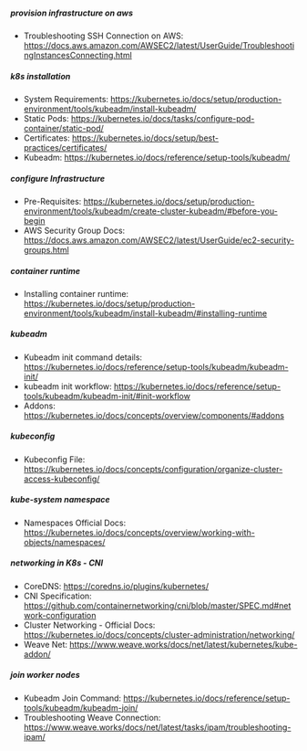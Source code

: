 ##### provision infrastructure on aws 
* Troubleshooting SSH Connection on AWS: https://docs.aws.amazon.com/AWSEC2/latest/UserGuide/TroubleshootingInstancesConnecting.html

##### k8s installation
* System Requirements: https://kubernetes.io/docs/setup/production-environment/tools/kubeadm/install-kubeadm/
* Static Pods: https://kubernetes.io/docs/tasks/configure-pod-container/static-pod/
* Certificates: https://kubernetes.io/docs/setup/best-practices/certificates/
* Kubeadm: https://kubernetes.io/docs/reference/setup-tools/kubeadm/

##### configure Infrastructure
* Pre-Requisites: https://kubernetes.io/docs/setup/production-environment/tools/kubeadm/create-cluster-kubeadm/#before-you-begin
* AWS Security Group Docs: https://docs.aws.amazon.com/AWSEC2/latest/UserGuide/ec2-security-groups.html

##### container runtime 
* Installing container runtime: https://kubernetes.io/docs/setup/production-environment/tools/kubeadm/install-kubeadm/#installing-runtime

##### kubeadm 
* Kubeadm init command details: https://kubernetes.io/docs/reference/setup-tools/kubeadm/kubeadm-init/
* kubeadm init workflow: https://kubernetes.io/docs/reference/setup-tools/kubeadm/kubeadm-init/#init-workflow
* Addons: https://kubernetes.io/docs/concepts/overview/components/#addons

##### kubeconfig
* Kubeconfig File: https://kubernetes.io/docs/concepts/configuration/organize-cluster-access-kubeconfig/

##### kube-system namespace
* Namespaces Official Docs: https://kubernetes.io/docs/concepts/overview/working-with-objects/namespaces/

##### networking in K8s - CNI 
* CoreDNS: https://coredns.io/plugins/kubernetes/
* CNI Specification: https://github.com/containernetworking/cni/blob/master/SPEC.md#network-configuration
* Cluster Networking - Official Docs: https://kubernetes.io/docs/concepts/cluster-administration/networking/
* Weave Net: https://www.weave.works/docs/net/latest/kubernetes/kube-addon/

##### join worker nodes
* Kubeadm Join Command: https://kubernetes.io/docs/reference/setup-tools/kubeadm/kubeadm-join/
* Troubleshooting Weave Connection: https://www.weave.works/docs/net/latest/tasks/ipam/troubleshooting-ipam/




